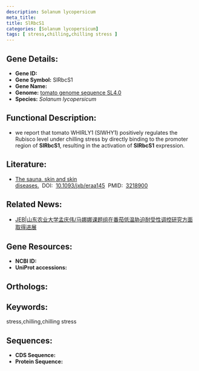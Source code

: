 ```yaml
---
description: Solanum lycopersicum
meta_title:
title: SlRbcS1
categories: [Solanum lycopersicum]
tags: [ stress,chilling,chilling stress ]
---
```


## Gene Details:
- **Gene ID:**	[]()
- **Gene Symbol:** SlRbcS1
- **Gene Name:** 
- **Genome:** [tomato genome sequence SL4.0]()
- **Species:** *Solanum lycopersicum*

## Functional Description:
   - we report that tomato WHIRLY1 (SlWHY1) positively regulates the Rubisco level under chilling stress by directly binding to the promoter region of **SlRbcS1**, resulting in the activation of **SlRbcS1** expression.

## Literature:
   - [The sauna, skin and skin diseases.]( https://academic.oup.com/jxb/article/71/12/3653/5809916)&nbsp;&nbsp;DOI:&nbsp;&nbsp;[10.1093/jxb/eraa145](https://academic.oup.com/jxb/article/71/12/3653/5809916)&nbsp;&nbsp;PMID:&nbsp;&nbsp;[3218900](https://pubmed.ncbi.nlm.nih.gov/3218900/)

## Related News:
   - [JEB|山东农业大学孟庆伟/马娜娜课题组在番茄低温胁迫耐受性调控研究方面取得进展](https://mp.weixin.qq.com/s?__biz=Mzg3MDEwNDEyMg==&mid=2247487743&idx=6&sn=209e8b7bca68ebc87755c1b0cce94117&chksm=ce93bdaaf9e434bc1d06ecb89d07189af2401eb54407f4aa617f72f66c0c885b932d84eadb4d&scene=27#wechat_redirect)

## Gene Resources:
- **NCBI ID:** [](https://www.ncbi.nlm.nih.gov/gene/?term=)
- **UniProt accessions:** [](https://www.uniprot.org/uniprotkb//entry)

## Orthologs:

## Keywords:
stress,chilling,chilling stress

## Sequences:
- **CDS Sequence:**
- **Protein Sequence:**
